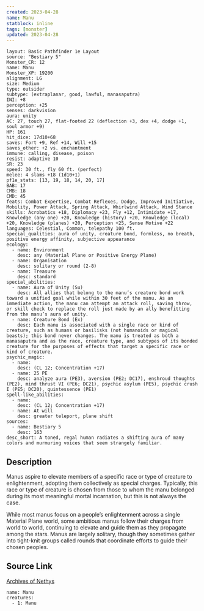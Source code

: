 ```yaml
---
created: 2023-04-28
name: Manu
statblock: inline
tags: [monster]
updated: 2023-04-28
---
```

```statblock
layout: Basic Pathfinder 1e Layout
source: "Bestiary 5"
Monster_CR: 12
name: Manu
Monster_XP: 19200
alignment: LG
size: Medium
type: outsider
subtype: (extraplanar, good, lawful, manasaputra)
INI: +8
perception: +25
senses: darkvision
aura: unity
AC: 27, touch 27, flat-footed 22 (deflection +3, dex +4, dodge +1, soul armor +9)
HP: 161
hit_dice: 17d10+68
saves: Fort +9, Ref +14, Will +15
saves_other: +2 vs. enchantment
immune: calling, disease, poison
resist: adaptive 10
SR: 23
speed: 30 ft., fly 60 ft. (perfect)
melee: 4 slams +18 (1d10+1)
pf1e_stats: [13, 19, 18, 14, 20, 17]
BAB: 17
CMB: 18
CMD: 45
feats: Combat Expertise, Combat Reflexes, Dodge, Improved Initiative, Mobility, Power Attack, Spring Attack, Whirlwind Attack, Wind Stance
skills: Acrobatics +18, Diplomacy +23, Fly +12, Intimidate +17, Knowledge (any one) +20, Knowledge (history) +20, Knowledge (local) +20, Knowledge (planes) +20, Perception +25, Sense Motive +22
languages: Celestial, Common, telepathy 100 ft.
special_qualities: aura of unity, creature bond, formless, no breath, positive energy affinity, subjective appearance
ecology:
  - name: Environment
    desc: any (Material Plane or Positive Energy Plane)
  - name: Organisation
    desc: solitary or round (2-8)
  - name: Treasure
    desc: standard
special_abilities:
  - name: Aura of Unity (Su)
    desc: All allies that belong to the manu’s creature bond work toward a unified goal while within 30 feet of the manu. As an immediate action, the manu can attempt an attack roll, saving throw, or skill check to replace the roll just made by an ally benefitting from the manu’s aura of unity.
  - name: Creature Bond (Ex)
    desc: Each manu is associated with a single race or kind of creature, such as humans or basilisks (not humanoids or magical beasts); this bond never changes. The manu is treated as both a manasaputra and as the race, creature type, and subtypes of its bonded creature for the purposes of effects that target a specific race or kind of creature.
psychic_magic:
  - name:
    desc: (CL 12; Concentration +17)
  - name: 25 PE
    desc: analyze aura (PE3), aversion (PE2; DC17), enshroud thoughts (PE2), mind thrust VI (PE6; DC21), psychic asylum (PE5), psychic crush I (PE5; DC20), quintessence (PE1)
spell-like_abilities:
  - name:
    desc: (CL 12; Concentration +17)
  - name: At will
    desc: greater teleport, plane shift
sources:
  - name: Bestiary 5
    desc: 163
desc_short: A toned, regal human radiates a shifting aura of many colors and murmuring voices that seem strangely familiar.
```
## Description
Manus aspire to elevate members of a specific race or type of creature to enlightenment, adopting them collectively as special charges. Typically, this race or type of creature is chosen from those to whom the manu belonged during its most meaningful mortal incarnation, but this is not always the case.

 While most manus focus on a people’s enlightenment across a single Material Plane world, some ambitious manus follow their charges from world to world, continuing to elevate and guide them as they propagate among the stars. Manus are largely solitary, though they sometimes gather into tight-knit groups called rounds that coordinate efforts to guide their chosen peoples.
## Source Link
[Archives of Nethys](https://aonprd.com/MonsterDisplay.aspx?ItemName=Manu)
```encounter-table
name: Manu
creatures:
  - 1: Manu
```
